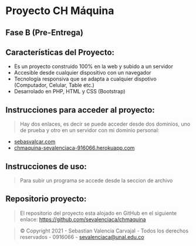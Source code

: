 # Proyecto CH Máquina
## Fase B (Pre-Entrega)

## Características del Proyecto:
* Es un proyecto construido 100% en la web y subido a un servidor
* Accesible desde cualquier dispositivo con un navegador
* Tecnología responsiva que se adapta a cualquier dispotivo (Computador, Celular, Table etc.)
* Desarrolado en PHP, HTML y CSS (Bootstrap)

## Instrucciones para acceder al proyecto:
> Hay dos enlaces, es decir se puede acceder desde dos dominios, uno de prueba y otro en un servidor con mi dominio personal:
  * [sebasvalcar.com](https://sebasvalcar.com/)
  * [chmaquina-sevalenciaca-916066.herokuapp.com](https://chmaquina-sevalenciaca-916066.herokuapp.com/)

## Instrucciones de uso:
> Para subir un programa se accede desde la seccion de archivo

## Repositorio proyecto:
> El repositorio del proyecto esta alojado en GitHub en el siguiente enlace: https://github.com/sevalenciaca/chmaquina

> © Copyright 2021 - Sebastian Valencia Carvajal - Todos los derechos reservados - 0916066 - sevalenciaca@unal.edu.co

